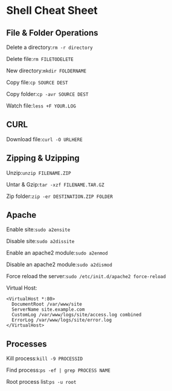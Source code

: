 # Shell Cheat Sheet

## File & Folder Operations

Delete a directory:`
rm -r directory
`

Delete file:`
rm FILETODELETE
`

New directory:`
mkdir FOLDERNAME
`

Copy file:`
cp SOURCE DEST
`

Copy folder:`
cp -avr SOURCE DEST
`

Watch file:`
less +F YOUR.LOG
`

## CURL

Download file:`
curl -O URLHERE
`

## Zipping & Uzipping

Unzip:`
unzip FILENAME.ZIP
`

Untar & Gzip:`
tar -xzf FILENAME.TAR.GZ
`

Zip folder:`
zip -er DESTINATION.ZIP FOLDER
`

## Apache

Enable site:`
sudo a2ensite
`

Disable site:`
sudo a2dissite
`

Enable an apache2 module:`
sudo a2enmod
`

Disable an apache2 module:`
sudo a2dismod
`

Force reload the server:`
sudo /etc/init.d/apache2 force-reload
`

Virtual Host:
```
<VirtualHost *:80>
  DocumentRoot /var/www/site
  ServerName site.example.com
  CustomLog /var/www/logs/site/access.log combined
  ErrorLog /var/www/logs/site/error.log
</VirtualHost>
```

## Processes

Kill process:`
kill -9 PROCESSID
`

Find process:`
ps -ef | grep PROCESS NAME
`

Root process list:`
ps -u root
`